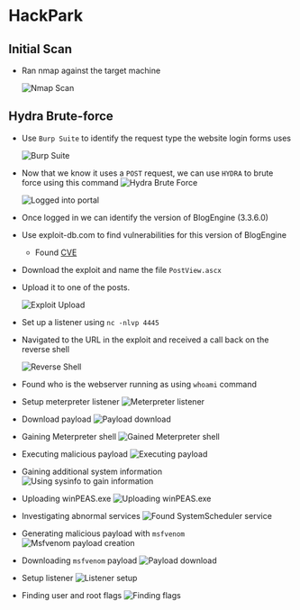 # HackPark

## Initial Scan

- Ran nmap against the target machine

    ![Nmap Scan](screenshots/2022-08-24-16-52-09.png)

## Hydra Brute-force

- Use `Burp Suite` to identify the request type the website login forms uses

    ![Burp Suite](screenshots/2022-08-24-16-53-20.png)

- Now that we know it uses a `POST` request, we can use `HYDRA` to brute force using this command
  ![Hydra Brute Force](screenshots/2022-08-24-21-44-31.png)

  ![Logged into portal](screenshots/2022-08-29-17-10-25.png)

- Once logged in we can identify the version of BlogEngine (3.3.6.0)
- Use exploit-db.com to find vulnerabilities for this version of BlogEngine
  - Found [CVE](https://www.exploit-db.com/exploits/46353)

- Download the exploit and name the file `PostView.ascx` 
- Upload it to one of the posts. 

    ![Exploit Upload](screenshots/2022-08-29-17-24-37.png)

- Set up a listener using `nc -nlvp 4445`
- Navigated to the URL in the exploit and received a call back on the reverse shell

    ![Reverse Shell](screenshots/2022-08-29-17-36-09.png)

- Found who is the webserver running as using `whoami` command
- Setup meterpreter listener
    ![Meterpreter listener](screenshots/2022-08-29-17-54-20.png)
- Download payload
    ![Payload download](screenshots/2022-08-29-17-54-30.png)
- Gaining Meterpreter shell 
    ![Gained Meterpreter shell](screenshots/2022-08-29-17-55-40.png)
- Executing malicious payload
    ![Executing payload](screenshots/2022-08-29-17-55-53.png)
- Gaining additional system information
    ![Using sysinfo to gain information](screenshots/2022-08-29-17-56-29.png)
- Uploading winPEAS.exe
    ![Uploading winPEAS.exe](screenshots/2022-08-29-18-03-12.png)
- Investigating abnormal services
    ![Found SystemScheduler service](screenshots/2022-08-29-18-15-44.png)
- Generating malicious payload with `msfvenom`
    ![Msfvenom payload creation](screenshots/2022-08-29-18-18-39.png)
- Downloading `msfvenom` payload
    ![Payload download](screenshots/2022-08-29-18-22-58.png)
- Setup listener
    ![Listener setup](screenshots/2022-08-29-18-23-10.png)
- Finding user and root flags
    ![Finding flags](screenshots/2022-08-29-18-24-31.png)